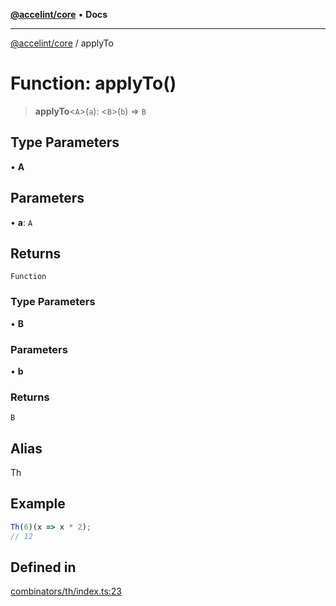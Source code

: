[**@accelint/core**](../README.md) • **Docs**

***

[@accelint/core](../README.md) / applyTo

# Function: applyTo()

> **applyTo**\<`A`\>(`a`): \<`B`\>(`b`) => `B`

## Type Parameters

• **A**

## Parameters

• **a**: `A`

## Returns

`Function`

### Type Parameters

• **B**

### Parameters

• **b**

### Returns

`B`

## Alias

Th

## Example

```ts
Th(6)(x => x * 2);
// 12
```

## Defined in

[combinators/th/index.ts:23](https://github.com/gohypergiant/standard-toolkit/blob/424b88fd48a5bcc02ed99ee27fd64cd73349aa30/packages/core/src/combinators/th/index.ts#L23)

